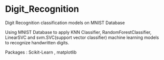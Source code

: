 # Digit_Recognition
Digit Recognition classification models on MNIST Database

Using MNIST Database to apply KNN Classifier, RandomForestClassifier, LinearSVC and svm.SVC(support vector classifier) machine learning models to recognize handwritten digits.

Packages : Scikit-Learn , matplotlib
